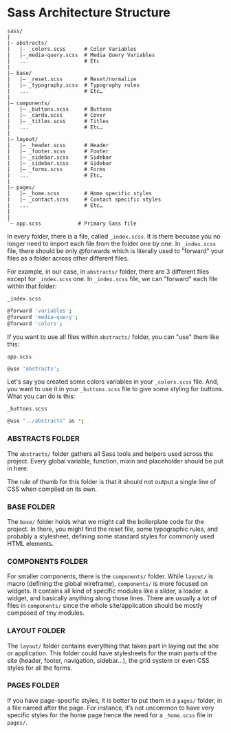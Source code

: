 # Sass Architecture Structure

```
sass/
|
|- abstracts/
|   |- _colors.scss      # Color Variables
|   |-_media-query.scss  # Media Query Variables
|   ...                  # Etc
|
|– base/
|   |– _reset.scss       # Reset/normalize
|   |– _typography.scss  # Typography rules
|   ...                  # Etc…
|
|– components/
|   |– _buttons.scss     # Buttons
|   |– _carda.scss       # Cover
|   |– _titles.scss      # Titles
|   ...                  # Etc…
|
|– layout/
|   |– _header.scss      # Header
|   |– _footer.scss      # Footer
|   |– _sidebar.scss     # Sidebar
|   |– _sidebar.scss     # Sidebar
|   |– _forms.scss       # Forms
|   ...                  # Etc…
|
|– pages/
|   |– _home.scss        # Home specific styles
|   |– _contact.scss     # Contact specific styles
|   ...                  # Etc…
|
|
`– app.scss            # Primary Sass file
```


 In every folder, there is a file, called `_index.scss`. It is there becuase you no longer need to import each file from the folder one by one. In `_index.scss` file, there should be only @forwards which is literally used to "forward" your files as a folder across other different files.

For example, in our case, in `abstracts/` folder, there are 3 different files except for `_index.scss` one. In `_index.scss` file, we can "forward" each file within that folder:

`_index.scss`

```sh
@forward 'variables';
@forward 'media-query';
@forward 'colors';
```

If you want to use all files within `abstracts/` folder, you can "use" them like this:

`app.scss`

```sh
@use 'abstracts';
```

Let's say you created some colors variables in your `_colors.scss` file. And, you want to use it in your `_buttons.scss` file to give some styling for buttons. What you can do is this:

`_buttons.scss`

```sh
@use "../abstracts" as *;
```


### ABSTRACTS FOLDER

The `abstracts/` folder gathers all Sass tools and helpers used across the project. Every global variable, function, mixin and placeholder should be put in here.

The rule of thumb for this folder is that it should not output a single line of CSS when compiled on its own.

### BASE FOLDER

The `base/` folder holds what we might call the boilerplate code for the project. In there, you might find the reset file, some typographic rules, and probably a stylesheet, defining some standard styles for commonly used HTML elements.

### COMPONENTS FOLDER

For smaller components, there is the `components/` folder. While `layout/` is macro (defining the global wireframe), `components/` is more focused on widgets. It contains all kind of specific modules like a slider, a loader, a widget, and basically anything along those lines. There are usually a lot of files in `components/` since the whole site/application should be mostly composed of tiny modules.

### LAYOUT FOLDER

The `layout/` folder contains everything that takes part in laying out the site or application. This folder could have stylesheets for the main parts of the site (header, footer, navigation, sidebar…), the grid system or even CSS styles for all the forms.

### PAGES FOLDER

If you have page-specific styles, it is better to put them in a `pages/` folder, in a file named after the page. For instance, it’s not uncommon to have very specific styles for the home page hence the need for a `_home.scss` file in `pages/`.